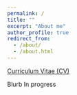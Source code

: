 ```yaml
---
permalink: /
title: ""
excerpt: "About me"
author_profile: true
redirect_from: 
  - /about/
  - /about.html
---
```


[Curriculum Vitae (CV)](https://paserbamr.github.io/files/Resume_2024_v4.pdf)

Blurb In progress
